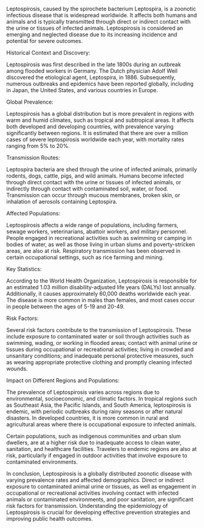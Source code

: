 Leptospirosis, caused by the spirochete bacterium Leptospira, is a zoonotic infectious disease that is widespread worldwide. It affects both humans and animals and is typically transmitted through direct or indirect contact with the urine or tissues of infected animals. Leptospirosis is considered an emerging and neglected disease due to its increasing incidence and potential for severe outcomes.

Historical Context and Discovery:

Leptospirosis was first described in the late 1800s during an outbreak among flooded workers in Germany. The Dutch physician Adolf Weil discovered the etiological agent, Leptospira, in 1886. Subsequently, numerous outbreaks and epidemics have been reported globally, including in Japan, the United States, and various countries in Europe.

Global Prevalence:

Leptospirosis has a global distribution but is more prevalent in regions with warm and humid climates, such as tropical and subtropical areas. It affects both developed and developing countries, with prevalence varying significantly between regions. It is estimated that there are over a million cases of severe leptospirosis worldwide each year, with mortality rates ranging from 5% to 20%.

Transmission Routes:

Leptospira bacteria are shed through the urine of infected animals, primarily rodents, dogs, cattle, pigs, and wild animals. Humans become infected through direct contact with the urine or tissues of infected animals, or indirectly through contact with contaminated soil, water, or food. Transmission can occur through mucous membranes, broken skin, or inhalation of aerosols containing Leptospira.

Affected Populations:

Leptospirosis affects a wide range of populations, including farmers, sewage workers, veterinarians, abattoir workers, and military personnel. People engaged in recreational activities such as swimming or camping in bodies of water, as well as those living in urban slums and poverty-stricken areas, are also at risk. Respiratory transmission has been observed in certain occupational settings, such as rice farming and mining.

Key Statistics:

According to the World Health Organization, Leptospirosis is responsible for an estimated 1.03 million disability-adjusted life years (DALYs) lost annually. Additionally, it causes approximately 60,000 deaths worldwide each year. The disease is more common in males than females, and most cases occur in people between the ages of 5-19 and 20-49.

Risk Factors:

Several risk factors contribute to the transmission of Leptospirosis. These include exposure to contaminated water or soil through activities such as swimming, wading, or working in flooded areas; contact with animal urine or tissues during occupational or recreational activities; living in crowded and unsanitary conditions; and inadequate personal protective measures, such as wearing appropriate protective clothing and promptly cleaning infected wounds.

Impact on Different Regions and Populations:

The prevalence of Leptospirosis varies across regions due to environmental, socioeconomic, and climatic factors. In tropical regions such as Southeast Asia, the Pacific Islands, and South America, leptospirosis is endemic, with periodic outbreaks during rainy seasons or after natural disasters. In developed countries, it is more common in rural and agricultural areas where there is occupational exposure to infected animals.

Certain populations, such as indigenous communities and urban slum dwellers, are at a higher risk due to inadequate access to clean water, sanitation, and healthcare facilities. Travelers to endemic regions are also at risk, particularly if engaged in outdoor activities that involve exposure to contaminated environments.

In conclusion, Leptospirosis is a globally distributed zoonotic disease with varying prevalence rates and affected demographics. Direct or indirect exposure to contaminated animal urine or tissues, as well as engagement in occupational or recreational activities involving contact with infected animals or contaminated environments, and poor sanitation, are significant risk factors for transmission. Understanding the epidemiology of Leptospirosis is crucial for developing effective prevention strategies and improving public health outcomes.